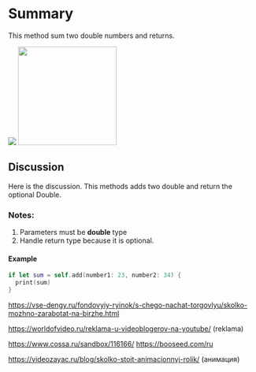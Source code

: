 # Summary #

This method sum two double numbers and returns.

![](https://octodex.github.com/images/yaktocat.png|width=100)
<img src="https://camo.githubusercontent.com/331400aee821efda2e36ee9b3bc8bce93b975109/68747470733a2f2f6779617a6f2e636f6d2f65623563353734316236613961313663363932313730613431613439633835382e706e67" alt="" data-canonical-src="https://gyazo.com/eb5c5741b6a9a16c692170a41a49c858.png" width="200"/>

## Discussion ##
Here is the discussion. This methods adds two double and return the optional Double.

### Notes: ###
1. Parameters must be **double** type
2. Handle return type because it is optional.

#### Example ####
```swift
if let sum = self.add(number1: 23, number2: 34) {
  print(sum)
}
```

https://vse-dengy.ru/fondovyiy-ryinok/s-chego-nachat-torgovlyu/skolko-mozhno-zarabotat-na-birzhe.html

https://worldofvideo.ru/reklama-u-videoblogerov-na-youtube/ (reklama)

https://www.cossa.ru/sandbox/116166/
https://booseed.com/ru

https://videozayac.ru/blog/skolko-stoit-animacionnyj-rolik/ (анимация)
